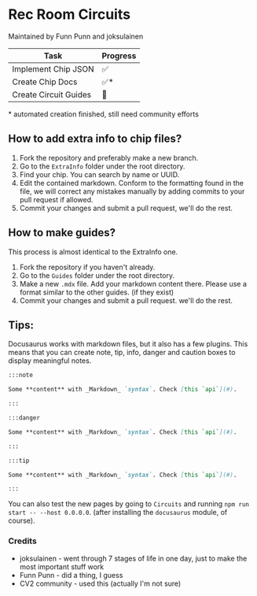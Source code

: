 # Rec Room Circuits
Maintained by Funn Punn and joksulainen

| Task                  | Progress |
|-----------------------|----------|
| Implement Chip JSON   | ✅        |
| Create Chip Docs      | ✅\*      |
| Create Circuit Guides | 🚧        |

\* automated creation finished, still need community efforts

## How to add extra info to chip files?

1. Fork the repository and preferably make a new branch.
1. Go to the `ExtraInfo` folder under the root directory.
1. Find your chip. You can search by name or UUID.
1. Edit the contained markdown. Conform to the formatting found in the file, we will correct any mistakes manually by adding commits to your pull request if allowed.
1. Commit your changes and submit a pull request, we'll do the rest.

## How to make guides?

This process is almost identical to the ExtraInfo one.

1. Fork the repository if you haven't already.
1. Go to the `Guides` folder under the root directory.
1. Make a new `.mdx` file. Add your markdown content there. Please use a format similar to the other guides. (if they exist)
1. Commit your changes and submit a pull request. we'll do the rest.

## Tips:

Docusaurus works with markdown files, but it also has a few plugins.
This means that you can create note, tip, info, danger and caution boxes to display meaningful notes.

```md
:::note

Some **content** with _Markdown_ `syntax`. Check [this `api`](#).

:::

:::danger

Some **content** with _Markdown_ `syntax`. Check [this `api`](#).

:::

:::tip

Some **content** with _Markdown_ `syntax`. Check [this `api`](#).

:::
```

You can also test the new pages by going to `Circuits` and running `npm run start -- --host 0.0.0.0`. (after installing the `docusaurus` module, of course).


### Credits

- joksulainen - went through 7 stages of life in one day, just to make the most important stuff work
- Funn Punn - did a thing, I guess
- CV2 community - used this (actually I'm not sure)
